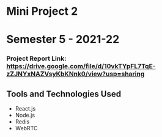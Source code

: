 # Mini Project 2
# Semester 5 - 2021-22


### Project Report Link: https://drive.google.com/file/d/10vkTYpFL7TqE-zZJNYxNAZVsyKbKNnk0/view?usp=sharing

## Tools and Technologies Used
  - React.js
  - Node.js
  - Redis
  - WebRTC
